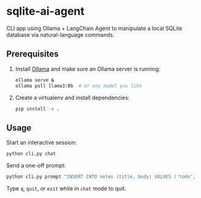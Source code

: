 # sqlite-ai-agent

CLI app using Ollama + LangChain Agent to manipulate a local SQLite database via natural-language commands.

## Prerequisites

1. Install [Ollama](https://ollama.com/) and make sure an Ollama server is running:
   ```bash
   ollama serve &
   ollama pull llama3:8b  # or any model you like
   ```
2. Create a virtualenv and install dependencies:
   ```bash
   pip install -e .
   ```

## Usage

Start an interactive session:
```bash
python cli.py chat
```

Send a one-off prompt:
```bash
python cli.py prompt "INSERT INTO notes (title, body) VALUES ('todo', 'buy milk');"
```

Type `q`, `quit`, or `exit` while in `chat` mode to quit.
